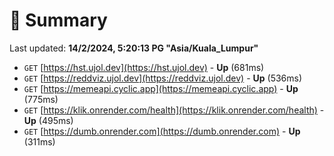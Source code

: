 # 📖 Summary
Last updated: **14/2/2024, 5:20:13 PG "Asia/Kuala_Lumpur"**

- `GET` [https://hst.ujol.dev](https://hst.ujol.dev) - **Up** (681ms)
- `GET` [https://reddviz.ujol.dev](https://reddviz.ujol.dev) - **Up** (536ms)
- `GET` [https://memeapi.cyclic.app](https://memeapi.cyclic.app) - **Up** (775ms)
- `GET` [https://klik.onrender.com/health](https://klik.onrender.com/health) - **Up** (495ms)
- `GET` [https://dumb.onrender.com](https://dumb.onrender.com) - **Up** (311ms)

